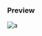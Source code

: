 ### Preview
![a](https://github.com/Eazvy/UILibs/blob/main/Librarys/YT/Screenshot%202022-12-04%20133537.png?raw=true)
